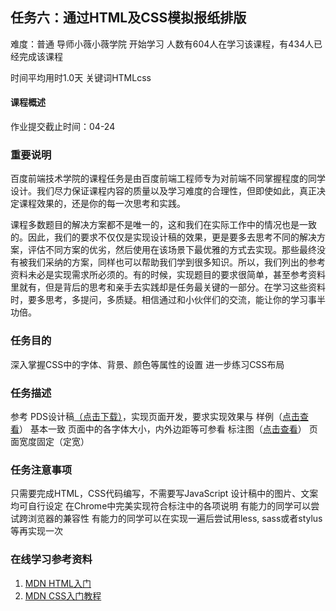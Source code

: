 ## 任务六：通过HTML及CSS模拟报纸排版
难度：普通
导师小薇小薇学院
开始学习
人数有604人在学习该课程，有434人已经完成该课程

时间平均用时1.0天
关键词HTMLcss
#### 课程概述

作业提交截止时间：04-24

### 重要说明
百度前端技术学院的课程任务是由百度前端工程师专为对前端不同掌握程度的同学设计。我们尽力保证课程内容的质量以及学习难度的合理性，但即使如此，真正决定课程效果的，还是你的每一次思考和实践。

课程多数题目的解决方案都不是唯一的，这和我们在实际工作中的情况也是一致的。因此，我们的要求不仅仅是实现设计稿的效果，更是要多去思考不同的解决方案，评估不同方案的优劣，然后使用在该场景下最优雅的方式去实现。那些最终没有被我们采纳的方案，同样也可以帮助我们学到很多知识。所以，我们列出的参考资料未必是实现需求所必须的。有的时候，实现题目的要求很简单，甚至参考资料里就有，但是背后的思考和亲手去实践却是任务最关键的一部分。在学习这些资料时，要多思考，多提问，多质疑。相信通过和小伙伴们的交流，能让你的学习事半功倍。

### 任务目的
深入掌握CSS中的字体、背景、颜色等属性的设置
进一步练习CSS布局
### 任务描述
参考 PDS设计稿[（点击下载）](task_1_6_1.psd)，实现页面开发，要求实现效果与 样例（[点击查看](task_1_6_2.jpg)） 基本一致
页面中的各字体大小，内外边距等可参看 标注图（[点击查看](task_1_6_3.jpg)）
页面宽度固定（定宽）
### 任务注意事项
只需要完成HTML，CSS代码编写，不需要写JavaScript
设计稿中的图片、文案均可自行设定
在Chrome中完美实现符合标注中的各项说明
有能力的同学可以尝试跨浏览器的兼容性
有能力的同学可以在实现一遍后尝试用less, sass或者stylus等再实现一次
### 在线学习参考资料
1. [MDN HTML入门](https://developer.mozilla.org/zh-CN/docs/Web/Guide/HTML/Introduction)
2. [MDN CSS入门教程](https://developer.mozilla.org/zh-CN/docs/Web/Guide/CSS/Getting_started)
